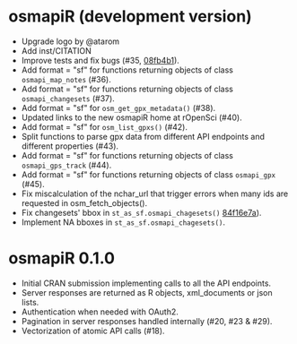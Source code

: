 # osmapiR (development version)

* Upgrade logo by @atarom
* Add inst/CITATION
* Improve tests and fix bugs (#35, [08fb4b1](https://github.com/ropensci/osmapiR/commit/08fb4b10abf0270d8bea2473b02b2520ba341521)).
* Add format = "sf" for functions returning objects of class `osmapi_map_notes` (#36).
* Add format = "sf" for functions returning objects of class `osmapi_changesets` (#37).
* Add format = "sf" for `osm_get_gpx_metadata()` (#38).
* Updated links to the new osmapiR home at rOpenSci (#40).
* Add format = "sf" for `osm_list_gpxs()` (#42).
* Split functions to parse gpx data from different API endpoints and different properties (#43).
* Add format = "sf" for functions returning objects of class `osmapi_gps_track` (#44).
* Add format = "sf" for functions returning objects of class `osmapi_gpx` (#45).
* Fix miscalculation of the nchar_url that trigger errors when many ids are requested in osm_fetch_objects().
* Fix changesets' bbox in `st_as_sf.osmapi_chagesets()` [84f16e7a](https://github.com/ropensci/osmapiR/commit/84f16e7adda087ab707cc2644c79ff1590cf307e)). 
* Implement NA bboxes in `st_as_sf.osmapi_chagesets()`.


# osmapiR 0.1.0

* Initial CRAN submission implementing calls to all the API endpoints.
* Server responses are returned as R objects, xml_documents or json lists.
* Authentication when needed with OAuth2.
* Pagination in server responses handled internally (#20, #23 & #29).
* Vectorization of atomic API calls (#18).
